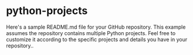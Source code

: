 # python-projects
Here's a sample README.md file for your GitHub repository. This example assumes the repository contains multiple Python projects. Feel free to customize it according to the specific projects and details you have in your repository..
